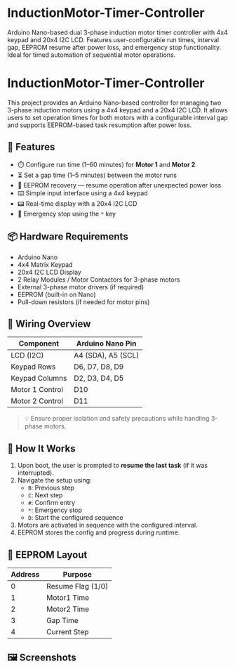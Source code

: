 # InductionMotor-Timer-Controller
Arduino Nano-based dual 3-phase induction motor timer controller with 4x4 keypad and 20x4 I2C LCD. Features user-configurable run times, interval gap, EEPROM resume after power loss, and emergency stop functionality. Ideal for timed automation of sequential motor operations.
# InductionMotor-Timer-Controller

This project provides an Arduino Nano-based controller for managing two 3-phase induction motors using a 4x4 keypad and a 20x4 I2C LCD. It allows users to set operation times for both motors with a configurable interval gap and supports EEPROM-based task resumption after power loss.

## 🔧 Features

- ⏱️ Configure run time (1–60 minutes) for **Motor 1** and **Motor 2**
- ⏳ Set a gap time (1–5 minutes) between the motor runs
- 💾 EEPROM recovery — resume operation after unexpected power loss
- ⌨️ Simple input interface using a 4x4 keypad
- 📟 Real-time display with a 20x4 I2C LCD
- 🛑 Emergency stop using the `*` key

## 📦 Hardware Requirements

- Arduino Nano
- 4x4 Matrix Keypad
- 20x4 I2C LCD Display
- 2 Relay Modules / Motor Contactors for 3-phase motors
- External 3-phase motor drivers (if required)
- EEPROM (built-in on Nano)
- Pull-down resistors (if needed for motor pins)

## 🧩 Wiring Overview

| Component        | Arduino Nano Pin |
|------------------|------------------|
| LCD (I2C)        | A4 (SDA), A5 (SCL) |
| Keypad Rows      | D6, D7, D8, D9     |
| Keypad Columns   | D2, D3, D4, D5     |
| Motor 1 Control  | D10               |
| Motor 2 Control  | D11               |

> 💡 Ensure proper isolation and safety precautions while handling 3-phase motors.

## 🚀 How It Works

1. Upon boot, the user is prompted to **resume the last task** (if it was interrupted).
2. Navigate the setup using:
   - `B`: Previous step
   - `C`: Next step
   - `#`: Confirm entry
   - `*`: Emergency stop
   - `D`: Start the configured sequence
3. Motors are activated in sequence with the configured interval.
4. EEPROM stores the config and progress during runtime.

## 💾 EEPROM Layout

| Address | Purpose        |
|---------|----------------|
| 0       | Resume Flag (1/0) |
| 1       | Motor1 Time    |
| 2       | Motor2 Time    |
| 3       | Gap Time       |
| 4       | Current Step   |

## 🖼️ Screenshots


